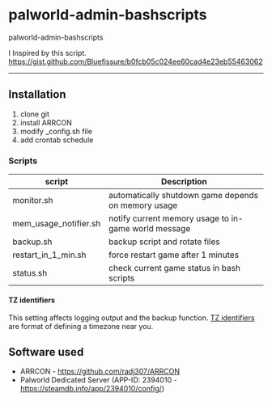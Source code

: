 # palworld-admin-bashscripts
palworld-admin-bashscripts

I Inspired by this script. https://gist.github.com/Bluefissure/b0fcb05c024ee60cad4e23eb55463062
___

## Installation

1. clone git
2. install ARRCON
3. modify _config.sh file
4. add crontab schedule

### Scripts

| script                 | Description                                                         |
| ---------------------- | ------------------------------------------------------------------- |
| monitor.sh             | automatically shutdown game depends on memory usage                 |
| mem_usage_notifier.sh  | notify current memory usage to in-game world message                |
| backup.sh              | backup script and rotate files                                      |
| restart_in_1_min.sh    | force restart game after 1 minutes                                  |
| status.sh              | check current game status in bash scripts                           |

#### TZ identifiers

This setting affects logging output and the backup function. [TZ identifiers](https://en.wikipedia.org/wiki/List_of_tz_database_time_zones#Time_Zone_abbreviations) are format of defining a timezone near you. 

## Software used
- ARRCON - https://github.com/radj307/ARRCON
- Palworld Dedicated Server (APP-ID: 2394010 - https://steamdb.info/app/2394010/config/)
